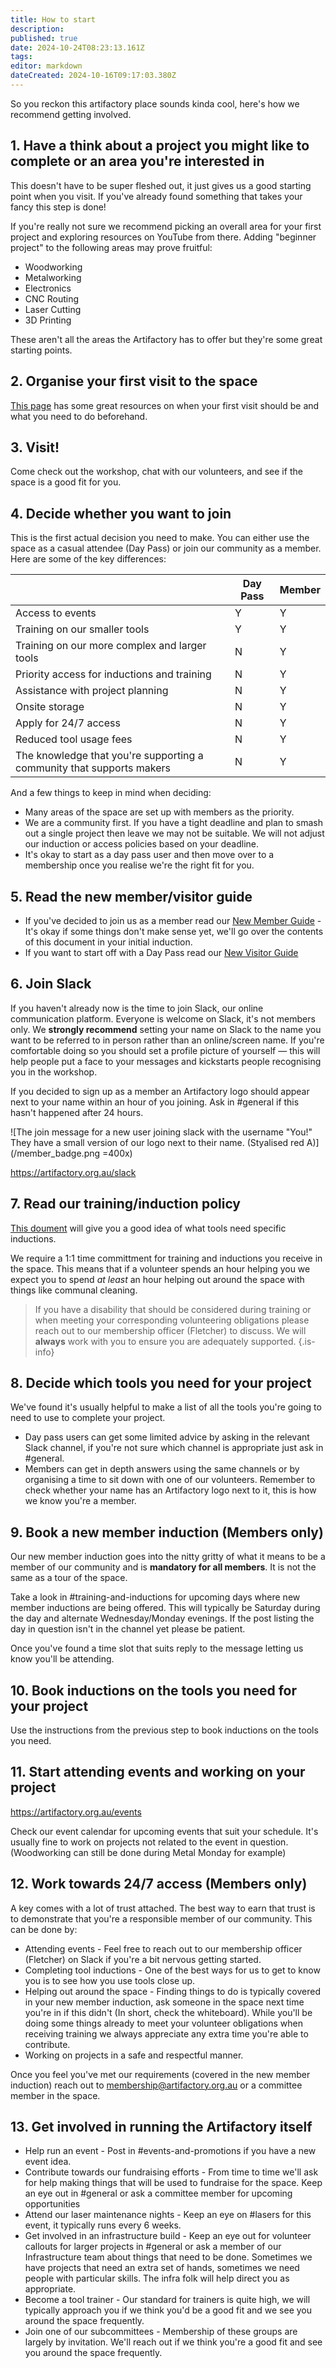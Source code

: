 ```yaml
---
title: How to start
description: 
published: true
date: 2024-10-24T08:23:13.161Z
tags: 
editor: markdown
dateCreated: 2024-10-16T09:17:03.380Z
---
```


So you reckon this artifactory place sounds kinda cool, here's how we recommend getting involved.

## 1. Have a think about a project you might like to complete or an area you're interested in

This doesn't have to be super fleshed out, it just gives us a good starting point when you visit. If you've already found something that takes your fancy this step is done!

If you're really not sure we recommend picking an overall area for your first project and exploring resources on YouTube from there. Adding "beginner project" to the following areas may prove fruitful:

* Woodworking
* Metalworking
* Electronics
* CNC Routing
* Laser Cutting
* 3D Printing

These aren't all the areas the Artifactory has to offer but they're some great starting points.

## 2. Organise your first visit to the space

[This page](https://artifactory.org.au/first_visit) has some great resources on when your first visit should be and what you need to do beforehand.

## 3. Visit!

Come check out the workshop, chat with our volunteers, and see if the space is a good fit for you.

## 4. Decide whether you want to join

This is the first actual decision you need to make. You can either use the space as a casual attendee (Day Pass) or join our community as a member. Here are some of the key differences:

|                                                                       | Day Pass | Member |
| -                                                                     | -------- | ------ |
| Access to events                                                      | Y        | Y      |
| Training on our smaller tools                                         | Y        | Y      |
| Training on our more complex and larger tools                         | N        | Y      |
| Priority access for inductions and training                           | N        | Y      |
| Assistance with project planning                                      | N        | Y      |
| Onsite storage                                                        | N        | Y      |
| Apply for 24/7 access                                                 | N        | Y      |
| Reduced tool usage fees                                               | N        | Y      |
| The knowledge that you're supporting a community that supports makers | N        | Y      |

And a few things to keep in mind when deciding:

* Many areas of the space are set up with members as the priority.
* We are a community first. If you have a tight deadline and plan to smash out a single project then leave we may not be suitable. We will not adjust our induction or access policies based on your deadline.
* It's okay to start as a day pass user and then move over to a membership once you realise we're the right fit for you. 

## 5. Read the new member/visitor guide

* If you've decided to join us as a member read our [New Member Guide](/new_members_guide) - It's okay if some things don't make sense yet, we'll go over the contents of this document in your initial induction.
* If you want to start off with a Day Pass read our [New Visitor Guide](/new_visitors_guide)

## 6. Join Slack

If you haven't already now is the time to join Slack, our online communication platform. Everyone is welcome on Slack, it's not members only. We **strongly recommend** setting your name on Slack to the name you want to be referred to in person rather than an online/screen name. If you're comfortable doing so you should set a profile picture of yourself — this will help people put a face to your messages and kickstarts people recognising you in the workshop.

If you decided to sign up as a member an Artifactory logo should appear next to your name within an hour of you joining. Ask in #general if this hasn't happened after 24 hours.

![The join message for a new user joining slack with the username "You!" They have a small version of our logo next to their name. (Styalised red A)](/member_badge.png =400x)

https://artifactory.org.au/slack

## 7. Read our training/induction policy

[This doument](/docs/policies/training) will give you a good idea of what tools need specific inductions.

We require a 1:1 time committment for training and inductions you receive in the space. This means that if a volunteer spends an hour helping you we expect you to spend *at least* an hour helping out around the space with things like communal cleaning.

> If you have a disability that should be considered during training or when meeting your corresponding volunteering obligations please reach out to our membership officer (Fletcher) to discuss. We will **always** work with you to ensure you are adequately supported.
{.is-info}

## 8. Decide which tools you need for your project

We've found it's usually helpful to make a list of all the tools you're going to need to use to complete your project.

* Day pass users can get some limited advice by asking in the relevant Slack channel, if you're not sure which channel is appropriate just ask in #general.
* Members can get in depth answers using the same channels or by organising a time to sit down with one of our volunteers. Remember to check whether your name has an Artifactory logo next to it, this is how we know you're a member.

## 9. Book a new member induction (Members only)

Our new member induction goes into the nitty gritty of what it means to be a member of our community and is **mandatory for all members**. It is not the same as a tour of the space.

Take a look in #training-and-inductions for upcoming days where new member inductions are being offered. This will typically be Saturday during the day and alternate Wednesday/Monday evenings. If the post listing the day in question isn't in the channel yet please be patient.

Once you've found a time slot that suits reply to the message letting us know you'll be attending.

## 10. Book inductions on the tools you need for your project

Use the instructions from the previous step to book inductions on the tools you need.

## 11. Start attending events and working on your project

https://artifactory.org.au/events

Check our event calendar for upcoming events that suit your schedule. It's usually fine to work on projects not related to the event in question. (Woodworking can still be done during Metal Monday for example)

## 12. Work towards 24/7 access (Members only)

A key comes with a lot of trust attached. The best way to earn that trust is to demonstrate that you're a responsible member of our community. This can be done by:

* Attending events - Feel free to reach out to our membership officer (Fletcher) on Slack if you're a bit nervous getting started.
* Completing tool inductions - One of the best ways for us to get to know you is to see how you use tools close up.
* Helping out around the space - Finding things to do is typically covered in your new member induction, ask someone in the space next time you're in if this didn't (In short, check the whiteboard). While you'll be doing some things already to meet your volunteer obligations when receiving training we always appreciate any extra time you're able to contribute.
* Working on projects in a safe and respectful manner.

Once you feel you've met our requirements (covered in the new member induction) reach out to membership@artifactory.org.au or a committee member in the space.

## 13. Get involved in running the Artifactory itself

* Help run an event - Post in #events-and-promotions if you have a new event idea.
* Contribute towards our fundraising efforts - From time to time we'll ask for help making things that will be used to fundraise for the space. Keep an eye out in #general or ask a committee member for upcoming opportunities
* Attend our laser maintenance nights - Keep an eye on #lasers for this event, it typically runs every 6 weeks.
* Get involved in an infrastructure build - Keep an eye out for volunteer callouts for larger projects in #general or ask a member of our Infrastructure team about things that need to be done. Sometimes we have projects that need an extra set of hands, sometimes we need people with particular skills. The infra folk will help direct you as appropriate.
* Become a tool trainer - Our standard for trainers is quite high, we will typically approach you if we think you'd be a good fit and we see you around the space frequently.
* Join one of our subcommittees - Membership of these groups are largely by invitation. We'll reach out if we think you're a good fit and see you around the space frequently.